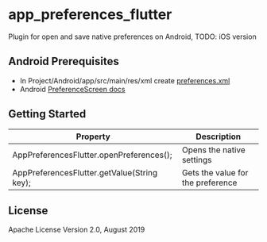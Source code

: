 # app_preferences_flutter

Plugin for open and save native preferences on Android, TODO: iOS version


## Android Prerequisites
* In Project/Android/app/src/main/res/xml create [preferences.xml](https://github.com/DanielIcc/app_preferences_flutter/blob/master/example/android/app/src/main/res/xml/preferences.xml)
* Android [PreferenceScreen docs](https://developer.android.com/reference/android/preference/PreferenceScreen.html)

## Getting Started
   
| Property |   Description |
| ---  | --- |
| AppPreferencesFlutter.openPreferences(); |  Opens the native settings |
| AppPreferencesFlutter.getValue(String key); |  Gets the value for the preference |
    
## License

Apache License Version 2.0, August 2019


